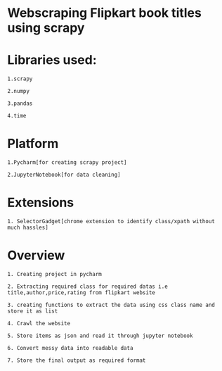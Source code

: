 # Webscraping Flipkart book titles using scrapy

# Libraries used:

    1.scrapy
    
    2.numpy
    
    3.pandas
    
    4.time
    
# Platform
  
    1.Pycharm[for creating scrapy project]
    
    2.JupyterNotebook[for data cleaning]
  
# Extensions
    
    1. SelectorGadget[chrome extension to identify class/xpath without much hassles]
    

# Overview

    1. Creating project in pycharm
    
    2. Extracting required class for required datas i.e title,author,price,rating from flipkart website
    
    3. creating functions to extract the data using css class name and store it as list
    
    4. Crawl the website
    
    5. Store items as json and read it through jupyter notebook
    
    6. Convert messy data into readable data
    
    7. Store the final output as required format
